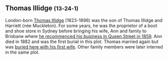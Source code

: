 ## Thomas Illidge <small>(13‑24‑1)</small>

London-born [Thomas Illidge](https://trove.nla.gov.au/newspaper/article/153199955?searchTerm=%22Thomas%20Illidge%22) (1823-1896) was the son of Thomas Illidge and Harriett (née Muckleton). For some years, he was the proprietor of a boot and shoe store in Sydney before bringing his wife, Ann and family to Brisbane where [he recommenced his business in Queen Street in 1859](https://trove.nla.gov.au/newspaper/article/183094408). Ann died in 1882 and was the first burial in this plot. Thomas married again but was [buried here with his first wife](https://trove.nla.gov.au/newspaper/article/25295874). Other family members were later interred in the same plot.
